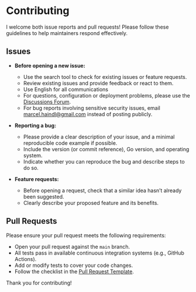 # Contributing

I welcome both issue reports and pull requests! Please follow these guidelines to help maintainers respond effectively.

## Issues

- **Before opening a new issue:**
  - Use the search tool to check for existing issues or feature requests.
  - Review existing issues and provide feedback or react to them.
  - Use English for all communications
  - For questions, configuration or deployment problems, please use the [Discussions Forum](https://github.com/marcelhaindl/imgsort/discussions).
  - For bug reports involving sensitive security issues, email <marcel.haindl@gmail.com> instead of posting publicly.

- **Reporting a bug:**
  - Please provide a clear description of your issue, and a minimal reproducible code example if possible.
  - Include the version (or commit reference), Go version, and operating system.
  - Indicate whether you can reproduce the bug and describe steps to do so.

- **Feature requests:**
  - Before opening a request, check that a similar idea hasn’t already been suggested.
  - Clearly describe your proposed feature and its benefits.

## Pull Requests

Please ensure your pull request meets the following requirements:

- Open your pull request against the `main` branch.
- All tests pass in available continuous integration systems (e.g., GitHub Actions).
- Add or modify tests to cover your code changes.
- Follow the checklist in the [Pull Request Template](.github/PULL_REQUEST_TEMPLATE/pull_request_template.md).

Thank you for contributing!
